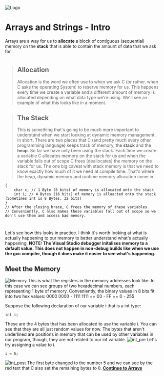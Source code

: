 ![Logo](https://imgur.com/lcSk5CF.png)

# Arrays and Strings - Intro

Arrays are a way for us to **allocate** a block of contiguous (sequential) memory on the **stack** that is able to contain the amount of data that we ask for.
#
> ## **Allocation**
> Allocation is the word we often use to when we ask C (or rather, when C asks the operating System) to reserve memory for us. This happens every time we create a variable and a different amount of memory is allocated depending on what data type we're using.
We'll see an example of what this looks like in a moment.

> ## **The Stack**
> This is something that's going to be much more important to understand when we start looking at dynamic memory management. In short, There are two places that C (and pretty much every other programming language) keeps track of memory, the **stack** and the **heap**.
So far we have only been using the stack. Each time we create a variable C allocates memory on the stack for us and when the variable falls out of scope C frees (deallocates) the memory on the stack for us.
The one big caveat with stack memory is that we need to know exactly how much of it we need at compile time. That's where the heap, dynamic memory and runtime memory allocation come in.
```
{
    char c; // 1 Byte (8 bits) of memory is allocated onto the stack
    int i; // 4 Bytes (16 bits) of memory is alloacted onto the stack (Sometimes int is 8 Bytes, 32 bits)
}
// After the closing brace, C frees the memory of these variables.
// Conveniently, C also makes these variables fall out of scope so we don't use them and access bad memory.
```

#
Let's see how this looks in practice. I think it's worth looking at what is actually happening to our memory to better understand what's actually happening.
**NOTE: The Visual Studio debugger initalises memory to a default value. This does not happen in non-debug builds like when we use the gcc compiler, though it does make it easier to see what's happening.**

## Meet the Memory
![Memory](https://imgur.com/2vCakjM.png)
This is what the registers in the memory addresses look like. In this case we can see groups of two hexadecimal numbers, each representing 1 byte of memory. Conveniently, the binary values in 8 bits fit into two hex values: 0000 0000 - 1111 1111 == 00 - FF == 0 - 255

Suppose the following declaration of our variable i that is a int type:
```
int i;
```
These are the 4 bytes that has been allocated to use the variable i. You can see that they are all just random values for now. The bytes that aren't underlined are positions in memory that can be used by other variables in our program, though, they are not related to our int variable.
![int_pre](https://imgur.com/O79yHFo.png)
Let's try assigning a value to i.
```
i = 5;
```
![int_post](https://imgur.com/7OlOwhu.png)
The first byte changed to the number 5 and we can see by the red text that C also set the remaining bytes to 0.
[**Continue to Arrays**]()
